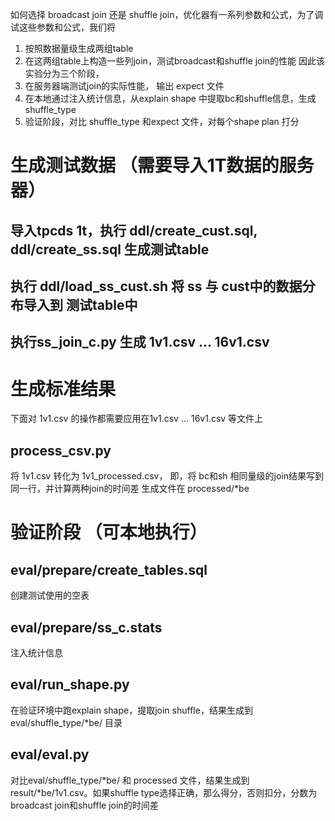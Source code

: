 如何选择 broadcast join 还是 shuffle join，优化器有一系列参数和公式，为了调试这些参数和公式，我们将
1. 按照数据量级生成两组table
2. 在这两组table上构造一些列join，测试broadcast和shuffle join的性能
因此该实验分为三个阶段，
1. 在服务器端测试join的实际性能， 输出 expect 文件
2. 在本地通过注入统计信息，从explain shape 中提取bc和shuffle信息，生成 shuffle_type
3. 验证阶段，对比 shuffle_type 和expect 文件，对每个shape plan 打分

# 生成测试数据 （需要导入1T数据的服务器）
## 导入tpcds 1t，执行 ddl/create_cust.sql, ddl/create_ss.sql 生成测试table
## 执行 ddl/load_ss_cust.sh 将 ss 与 cust中的数据分布导入到 测试table中
## 执行ss_join_c.py 生成 1v1.csv ... 16v1.csv

# 生成标准结果
下面对 1v1.csv 的操作都需要应用在1v1.csv ... 16v1.csv 等文件上
## process_csv.py
将 1v1.csv 转化为 1v1_processed.csv， 即，将 bc和sh 相同量级的join结果写到同一行，并计算两种join的时间差
生成文件在 processed/*be

# 验证阶段 （可本地执行）
## eval/prepare/create_tables.sql
创建测试使用的空表
## eval/prepare/ss_c.stats
注入统计信息
## eval/run_shape.py
在验证环境中跑explain shape，提取join shuffle，结果生成到eval/shuffle_type/*be/ 目录
## eval/eval.py
对比eval/shuffle_type/*be/ 和 processed 文件，结果生成到result/*be/1v1.csv。如果shuffle type选择正确，那么得分，否则扣分，分数为broadcast join和shuffle join的时间差